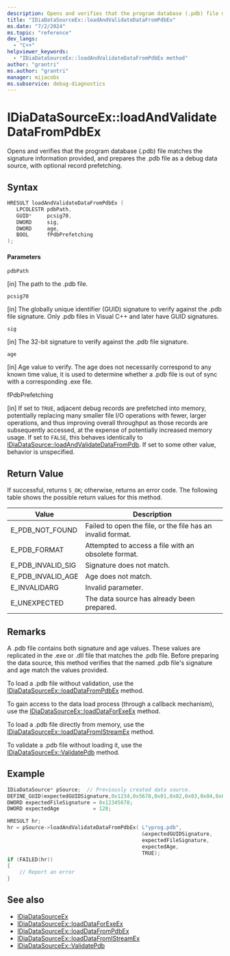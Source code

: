 ```yaml
---
description: Opens and verifies that the program database (.pdb) file matches the signature information provided, and prepares the .pdb file as a debug data source, with optional record prefetching.
title: "IDiaDataSourceEx::loadAndValidateDataFromPdbEx"
ms.date: "7/2/2024"
ms.topic: "reference"
dev_langs:
  - "C++"
helpviewer_keywords:
  - "IDiaDataSourceEx::loadAndValidateDataFromPdbEx method"
author: "grantri"
ms.author: "grantri"
manager: mijacobs
ms.subservice: debug-diagnostics
---
```


# IDiaDataSourceEx::loadAndValidateDataFromPdbEx

Opens and verifies that the program database (.pdb) file matches the signature information provided, and prepares the .pdb file as a debug data source, with optional record prefetching.

## Syntax

```c++
HRESULT loadAndValidateDataFromPdbEx ( 
   LPCOLESTR pdbPath,
   GUID*     pcsig70,
   DWORD     sig,
   DWORD     age,
   BOOL      fPdbPrefetching
);
```

#### Parameters

`pdbPath`

[in] The path to the .pdb file.

`pcsig70`

[in] The globally unique identifier (GUID) signature to verify against the .pdb file signature. Only .pdb files in Visual C++ and later have GUID signatures.

`sig`

[in] The 32-bit signature to verify against the .pdb file signature.

`age`

[in] Age value to verify. The age does not necessarily correspond to any known time value, it is used to determine whether a .pdb file is out of sync with a corresponding .exe file.

fPdbPrefetching

[in] If set to `TRUE`, adjacent debug records are prefetched into memory, potentially replacing many smaller file I/O operations with fewer, larger operations, and thus improving overall throughput as those records are subsequently accessed, at the expense of potentially increased memory usage. If set to `FALSE`, this behaves identically to [IDiaDataSource::loadAndValidateDataFromPdb](../../debugger/debug-interface-access/idiadatasource-loadandvalidatedatafrompdb.md). If set to some other value, behavior is unspecified.

## Return Value

If successful, returns `S_OK`; otherwise, returns an error code. The following table shows the possible return values for this method.

|Value|Description|
|-----------|-----------------|
|E_PDB_NOT_FOUND|Failed to open the file, or the file has an invalid format.|
|E_PDB_FORMAT|Attempted to access a file with an obsolete format.|
|E_PDB_INVALID_SIG|Signature does not match.|
|E_PDB_INVALID_AGE|Age does not match.|
|E_INVALIDARG|Invalid parameter.|
|E_UNEXPECTED|The data source has already been prepared.|

## Remarks

A .pdb file contains both signature and age values. These values are replicated in the .exe or .dll file that matches the .pdb file. Before preparing the data source, this method verifies that the named .pdb file's signature and age match the values provided.

To load a .pdb file without validation, use the [IDiaDataSourceEx::loadDataFromPdbEx](../../debugger/debug-interface-access/idiadatasourceex-loaddatafrompdbex.md) method.

To gain access to the data load process (through a callback mechanism), use the [IDiaDataSourceEx::loadDataForExeEx](../../debugger/debug-interface-access/idiadatasourceex-loaddataforexeex.md) method.

To load a .pdb file directly from memory, use the [IDiaDataSourceEx::loadDataFromIStreamEx](../../debugger/debug-interface-access/idiadatasourceex-loaddatafromistreamex.md) method.

To validate a .pdb file without loading it, use the [IDiaDataSourceEx::ValidatePdb](../../debugger/debug-interface-access/idiadatasourceex-validatepdb.md) method.

## Example

```c++
IDiaDataSource* pSource;  // Previously created data source.
DEFINE_GUID(expectedGUIDSignature,0x1234,0x5678,0x01,0x02,0x03,0x04,0x05,0x06,0x07,0x08);
DWORD expectedFileSignature = 0x12345678;
DWORD expectedAge           = 128;

HRESULT hr;
hr = pSource->loadAndValidateDataFromPdbEx( L"yprog.pdb",
                                            &expectedGUIDSignature,
                                            expectedFileSignature,
                                            expectedAge,
                                            TRUE);
if (FAILED(hr))
{
    // Report an error
}

```

## See also

- [IDiaDataSourceEx](../../debugger/debug-interface-access/idiadatasourceex.md)
- [IDiaDataSourceEx::loadDataForExeEx](../../debugger/debug-interface-access/idiadatasourceex-loaddataforexeex.md)
- [IDiaDataSourceEx::loadDataFromPdbEx](../../debugger/debug-interface-access/idiadatasourceex-loaddatafrompdbex.md)
- [IDiaDataSourceEx::loadDataFromIStreamEx](../../debugger/debug-interface-access/idiadatasourceex-loaddatafromistreamex.md)
- [IDiaDataSourceEx::ValidatePdb](../../debugger/debug-interface-access/idiadatasourceex-validatepdb.md)
